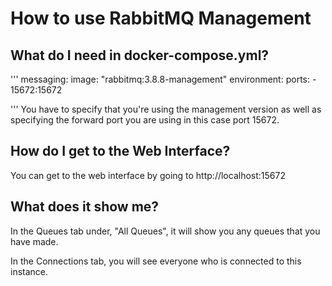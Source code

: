 # How to use RabbitMQ Management

## What do I need in docker-compose.yml?

''' 
messaging:
    image: "rabbitmq:3.8.8-management"
    environment:
    ports:
      - 15672:15672
	  
'''
 You have to specify that you're using the management version as well as specifying the forward port you are using in this case port 15672.
 
 ## How do I get to the Web Interface?
 
 You can get to the web interface by going to http://localhost:15672
 
 ## What does it show me?
 
 In the Queues tab under, "All Queues", it will show you any queues that you have made.  
 
 In the Connections tab, you will see everyone who is connected to this instance.
